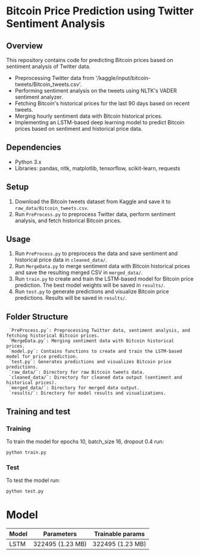 # Bitcoin Price Prediction using Twitter Sentiment Analysis

## Overview
This repository contains code for predicting Bitcoin prices based on sentiment analysis of Twitter data.

- Preprocessing Twitter data from '/kaggle/input/bitcoin-tweets/Bitcoin_tweets.csv'.
- Performing sentiment analysis on the tweets using NLTK's VADER sentiment analyzer.
- Fetching Bitcoin's historical prices for the last 90 days based on recent tweets.
- Merging hourly sentiment data with Bitcoin historical prices.
- Implementing an LSTM-based deep learning model to predict Bitcoin prices based on sentiment and historical price data.

## Dependencies
- Python 3.x
- Libraries: pandas, nltk, matplotlib, tensorflow, scikit-learn, requests

## Setup
1. Download the Bitcoin tweets dataset from Kaggle and save it to `raw_data/Bitcoin_tweets.csv`.
2. Run `PreProcess.py` to preprocess Twitter data, perform sentiment analysis, and fetch historical Bitcoin prices.

## Usage
1. Run `PreProcess.py` to preprocess the data and save sentiment and historical price data in `cleaned_data/`.
2. Run `MergeData.py` to merge sentiment data with Bitcoin historical prices and save the resulting merged CSV in `merged_data/`.
3. Run `train.py` to create and train the LSTM-based model for Bitcoin price prediction. The best model weights will be saved in `results/`.
4. Run `test.py` to generate predictions and visualize Bitcoin price predictions. Results will be saved in `results/`.


## Folder Structure

```
 `PreProcess.py`: Preprocessing Twitter data, sentiment analysis, and fetching historical Bitcoin prices.
 `MergeData.py`: Merging sentiment data with Bitcoin historical prices.
 `model.py`: Contains functions to create and train the LSTM-based model for price prediction.
 `test.py`: Generates predictions and visualizes Bitcoin price predictions.
 `raw_data/`: Directory for raw Bitcoin tweets data.
 `cleaned_data/`: Directory for cleaned data output (sentiment and historical prices).
 `merged_data/`: Directory for merged data output.
 `results/`: Directory for model results and visualizations.
```

## Training and test
### Training
To train the model for epochs 10, batch_size 16, dropout 0.4 run:

```
python train.py
```
### Test
To test the model run:

```
python test.py
```


# Model 
| Model        | Parameters       | Trainable params |
| ------------ | ---------------- | ---------------- |
| LSTM         | 322495 (1.23 MB) | 322495 (1.23 MB) |
